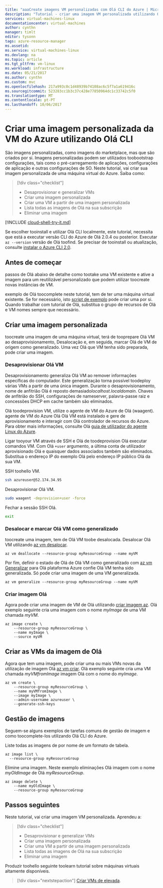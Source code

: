 ```yaml
---
title: "aaaCreate imagens VM personalizadas com Olá CLI do Azure | Microsoft Docs"
description: "Tutorial - criar uma imagem VM personalizada utilizando Olá CLI do Azure."
services: virtual-machines-linux
documentationcenter: virtual-machines
author: cynthn
manager: timlt
editor: tysonn
tags: azure-resource-manager
ms.assetid: 
ms.service: virtual-machines-linux
ms.devlang: na
ms.topic: article
ms.tgt_pltfrm: vm-linux
ms.workload: infrastructure
ms.date: 05/21/2017
ms.author: cynthn
ms.custom: mvc
ms.openlocfilehash: 217a993c0c1d48939b74108ac6c5f7a1a619416c
ms.sourcegitcommit: 523283cc1b3c37c428e77850964dc1c33742c5f0
ms.translationtype: MT
ms.contentlocale: pt-PT
ms.lasthandoff: 10/06/2017
---
```

# <a name="create-a-custom-image-of-an-azure-vm-using-hello-cli"></a>Criar uma imagem personalizada da VM do Azure utilizando Olá CLI

São imagens personalizadas, como imagens do marketplace, mas que são criados por si. Imagens personalizadas podem ser utilizados toobootstrap configurações, tais como o pré-carregamento de aplicações, configurações de aplicação e outras configurações de SO. Neste tutorial, vai criar sua imagem personalizada de uma máquina virtual do Azure. Saiba como:

> [!div class="checklist"]
> * Desaprovisionar e generalizar VMs
> * Criar uma imagem personalizada
> * Criar uma VM a partir de uma imagem personalizada
> * Lista todas as imagens de Olá na sua subscrição
> * Eliminar uma imagem


[!INCLUDE [cloud-shell-try-it.md](../../../includes/cloud-shell-try-it.md)]

Se escolher tooinstall e utilizar Olá CLI localmente, este tutorial, necessita que está a executar versão CLI do Azure de Olá 2.0.4 ou posterior. Executar `az --version` versão de Olá toofind. Se precisar de tooinstall ou atualização, consulte [instalar o Azure CLI 2.0]( /cli/azure/install-azure-cli). 

## <a name="before-you-begin"></a>Antes de começar

passos de Olá abaixo de detalhe como tootake uma VM existente e ative a imagem para um reutilizável personalizado que podem utilizar toocreate novas instâncias de VM.

exemplo de Olá toocomplete neste tutorial, tem de ter uma máquina virtual existente. Se for necessário, isto [script de exemplo](../scripts/virtual-machines-linux-cli-sample-create-vm-nginx.md) pode criar uma por si. Quando trabalhar com tutorial de Olá, substitua o grupo de recursos de Olá e VM nomes sempre que necessário.

## <a name="create-a-custom-image"></a>Criar uma imagem personalizada

toocreate uma imagem de uma máquina virtual, terá de tooprepare Olá VM ao desaprovisionamento, Desalocação e, em seguida, marcar Olá de VM de origem como generalizado. Uma vez Olá que VM tenha sido preparada, pode criar uma imagem.

### <a name="deprovision-hello-vm"></a>Desaprovisionar Olá VM 

Desaprovisionamento generaliza Olá VM ao remover informações específicas do computador. Este generalização torna possível toodeploy várias VMs a partir de uma única imagem. Durante o desaprovisionamento, nome de anfitrião Olá é reposto demasiado*localhost.localdomain*. Chaves de anfitrião do SSH, configurações de nameserver, palavra-passe raiz e concessões DHCP em cache também são eliminados.

Olá toodeprovision VM, utilize o agente de VM do Azure de Olá (waagent). agente de VM do Azure Olá Olá VM está instalado e gere de aprovisionamento e interagir com Olá controlador de recursos do Azure. Para obter mais informações, consulte Olá [guia de utilizador do agente Linux do Azure](agent-user-guide.md).

Ligar tooyour VM através de SSH e Olá de toodeprovision Olá executar comandos VM. Com Olá `+user` argumento, a última conta de utilizador aprovisionado Olá e quaisquer dados associados também são eliminados. Substitua o endereço IP do exemplo Olá pelo endereço IP público Olá da sua VM.

SSH toohello VM.
```bash
ssh azureuser@52.174.34.95
```
Desaprovisionar Olá VM.

```bash
sudo waagent -deprovision+user -force
```
Fechar a sessão SSH Olá.

```bash
exit
```

### <a name="deallocate-and-mark-hello-vm-as-generalized"></a>Desalocar e marcar Olá VM como generalizado

toocreate uma imagem, tem de Olá VM toobe desalocada. Desalocar Olá VM utilizando [az vm desalocar](/cli//azure/vm#deallocate). 
   
```azurecli-interactive 
az vm deallocate --resource-group myResourceGroup --name myVM
```

Por fim, definir o estado de Olá de Olá VM como generalizado com [az vm Generalizar](/cli//azure/vm#generalize) para Olá plataforma Azure confie Olá VM tenha sido generalizada. Só pode criar uma imagem de uma VM generalizada.
   
```azurecli-interactive 
az vm generalize --resource-group myResourceGroup --name myVM
```

### <a name="create-hello-image"></a>Criar imagem Olá

Agora pode criar uma imagem de VM de Olá utilizando [criar imagem az](/cli//azure/image#create). Olá exemplo seguinte cria uma imagem com o nome *myImage* de uma VM chamada *myVM*.
   
```azurecli-interactive 
az image create \
    --resource-group myResourceGroup \
    --name myImage \
    --source myVM
```
 
## <a name="create-vms-from-hello-image"></a>Criar as VMs da imagem de Olá

Agora que tem uma imagem, pode criar uma ou mais VMs novas da utilização de imagem Olá [az vm criar](/cli/azure/vm#create). Olá exemplo seguinte cria uma VM chamada *myVMfromImage* imagem Olá com o nome do *myImage*.

```azurecli-interactive 
az vm create \
    --resource-group myResourceGroup \
    --name myVMfromImage \
    --image myImage \
    --admin-username azureuser \
    --generate-ssh-keys
```

## <a name="image-management"></a>Gestão de imagens 

Seguem-se alguns exemplos de tarefas comuns de gestão de imagem e como toocomplete-los utilizando Olá CLI do Azure.

Liste todas as imagens de por nome de um formato de tabela.

```azurecli-interactive 
az image list \
  --resource-group myResourceGroup
```

Elimine uma imagem. Neste exemplo eliminações Olá imagem com o nome *myOldImage* de Olá *myResourceGroup*.

```azurecli-interactive 
az image delete \
    --name myOldImage \
    --resource-group myResourceGroup
```

## <a name="next-steps"></a>Passos seguintes

Neste tutorial, vai criar uma imagem VM personalizada. Aprendeu a:

> [!div class="checklist"]
> * Desaprovisionar e generalizar VMs
> * Criar uma imagem personalizada
> * Criar uma VM a partir de uma imagem personalizada
> * Lista todas as imagens de Olá na sua subscrição
> * Eliminar uma imagem

Produzir toohello seguinte toolearn tutorial sobre máquinas virtuais altamente disponíveis.

> [!div class="nextstepaction"]
> [Criar VMs de elevada](tutorial-availability-sets.md).

